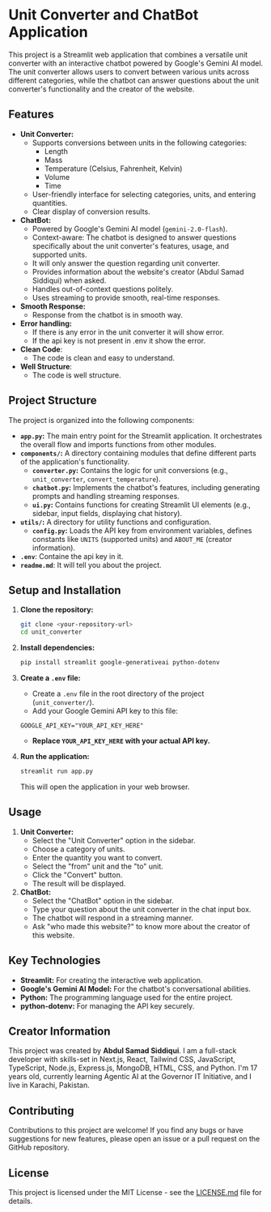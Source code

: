 # Unit Converter and ChatBot Application

This project is a Streamlit web application that combines a versatile unit converter with an interactive chatbot powered by Google's Gemini AI model. The unit converter allows users to convert between various units across different categories, while the chatbot can answer questions about the unit converter's functionality and the creator of the website.

## Features

-   **Unit Converter:**
    -   Supports conversions between units in the following categories:
        -   Length
        -   Mass
        -   Temperature (Celsius, Fahrenheit, Kelvin)
        -   Volume
        -   Time
    -   User-friendly interface for selecting categories, units, and entering quantities.
    -   Clear display of conversion results.
-   **ChatBot:**
    -   Powered by Google's Gemini AI model (`gemini-2.0-flash`).
    -   Context-aware: The chatbot is designed to answer questions specifically about the unit converter's features, usage, and supported units.
    -   It will only answer the question regarding unit converter.
    -   Provides information about the website's creator (Abdul Samad Siddiqui) when asked.
    -   Handles out-of-context questions politely.
    -   Uses streaming to provide smooth, real-time responses.
-   **Smooth Response:**
    - Response from the chatbot is in smooth way.
- **Error handling:**
    - If there is any error in the unit converter it will show error.
    - If the api key is not present in .env it show the error.
- **Clean Code**:
    - The code is clean and easy to understand.
- **Well Structure**:
    - The code is well structure.

## Project Structure

The project is organized into the following components:


-   **`app.py`:** The main entry point for the Streamlit application. It orchestrates the overall flow and imports functions from other modules.
-   **`components/`:** A directory containing modules that define different parts of the application's functionality.
    -   **`converter.py`:** Contains the logic for unit conversions (e.g., `unit_converter`, `convert_temperature`).
    -   **`chatbot.py`:** Implements the chatbot's features, including generating prompts and handling streaming responses.
    -   **`ui.py`:** Contains functions for creating Streamlit UI elements (e.g., sidebar, input fields, displaying chat history).
-   **`utils/`:** A directory for utility functions and configuration.
    -   **`config.py`:** Loads the API key from environment variables, defines constants like `UNITS` (supported units) and `ABOUT_ME` (creator information).
- **`.env`**: Containe the api key in it.
- **`readme.md`**: It will tell you about the project.

## Setup and Installation

1.  **Clone the repository:**

    ```bash
    git clone <your-repository-url>
    cd unit_converter
    ```

2.  **Install dependencies:**

    ```bash
    pip install streamlit google-generativeai python-dotenv
    ```

3.  **Create a `.env` file:**
    - Create a `.env` file in the root directory of the project (`unit_converter/`).
    - Add your Google Gemini API key to this file:

    ```properties
    GOOGLE_API_KEY="YOUR_API_KEY_HERE"
    ```

    - **Replace `YOUR_API_KEY_HERE` with your actual API key.**

4.  **Run the application:**

    ```bash
    streamlit run app.py
    ```

    This will open the application in your web browser.

## Usage

1.  **Unit Converter:**
    -   Select the "Unit Converter" option in the sidebar.
    -   Choose a category of units.
    -   Enter the quantity you want to convert.
    -   Select the "from" unit and the "to" unit.
    -   Click the "Convert" button.
    -   The result will be displayed.
2.  **ChatBot:**
    -   Select the "ChatBot" option in the sidebar.
    -   Type your question about the unit converter in the chat input box.
    -   The chatbot will respond in a streaming manner.
    -   Ask "who made this website?" to know more about the creator of this website.

## Key Technologies

-   **Streamlit:** For creating the interactive web application.
-   **Google's Gemini AI Model:** For the chatbot's conversational abilities.
-   **Python:** The programming language used for the entire project.
-   **python-dotenv:** For managing the API key securely.

## Creator Information

This project was created by **Abdul Samad Siddiqui**. I am a full-stack developer with skills-set in Next.js, React, Tailwind CSS, JavaScript, TypeScript, Node.js, Express.js, MongoDB, HTML, CSS, and Python. I'm 17 years old, currently learning Agentic AI at the Governor IT Initiative, and I live in Karachi, Pakistan.

## Contributing

Contributions to this project are welcome! If you find any bugs or have suggestions for new features, please open an issue or a pull request on the GitHub repository.

## License

This project is licensed under the MIT License - see the [LICENSE.md](LICENSE.md) file for details.

